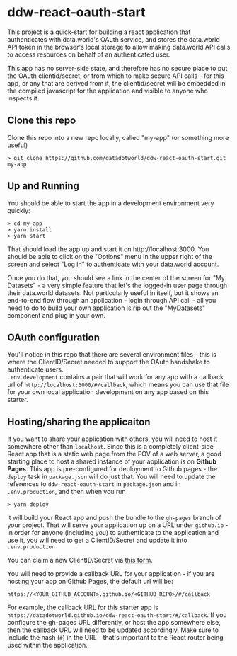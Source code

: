 # ddw-react-oauth-start

This project is a quick-start for building a react application that authenticates with
data.world's OAuth service, and stores the data.world API token in the browser's local 
storage to allow making data.world API calls to access resources on behalf of an 
authenticated user. 

This app has no server-side state, and therefore has no secure place to put the OAuth
clientid/secret, or from which to make secure API calls - for this app, or any that 
are derived from it, the clientid/secret will be embedded in the compiled javascript
for the application and visible to anyone who inspects it.  

## Clone this repo

Clone this repo into a new repo locally, called "my-app" (or something more useful)

    > git clone https://github.com/datadotworld/ddw-react-oauth-start.git my-app

## Up and Running

You should be able to start the app in a development environment very quickly:

    > cd my-app
    > yarn install
    > yarn start
    
That should load the app up and start it on http://localhost:3000.  You should be able 
to click on the "Options" menu in the upper right of the screen and select "Log in"
to authenticate with your data.world account.

Once you do that, you should see a link in the center of the screen for "My 
Datasets" - a very simple feature that let's the logged-in user page through their
data.world datasets.  Not particularly useful in itself, but it shows an end-to-end 
flow through an application - login through API call - all you need to do to build
your own application is rip out the "MyDatasets" component and plug in your own.

## OAuth configuration

You'll notice in this repo that there are several environment files - this is where 
the ClientID/Secret needed to support the OAuth handshake to authenticate users.  
`.env.development` contains a pair that will work for any app with a callback
url of `http://localhost:3000/#/callback`, which means you can use that file
for your own local application development on any app based on this starter. 

## Hosting/sharing the applicaiton

If you want to share your application with others, you will need to host it 
somewhere other than `localhost`.  Since this is a completely client-side React app
that is a static web page from the POV of a web server, a good starting place to
host a shared instance of your application is on **Github Pages**.  This app is
pre-configured for deployment to Github pages - the `deploy` task in `package.json`
will do just that.  You will need to update the references to 
`ddw-react-oauth-start` in `package.json` and in `.env.production`, and then 
when you run

    > yarn deploy
    
it will build your React app and push the bundle to the `gh-pages` branch of your
project.  That will serve your application up on a URL under `github.io` - in order
for anyone (including you) to authenticate to the application and use it, you will
need to get a ClientID/Secret and update it into `.env.production` 

You can claim a new ClientID/Secret via [this form](https://docs.google.com/forms/d/e/1FAIpQLScQ8HHi37RfTCUnejCCXa2aVI77X9x5YiYdA8Z3HkjfTQ74Cw/viewform).

You will need to provide a callback URL for your application - if you are hosting 
your app on Github Pages, the default url will be:

    https://<YOUR_GITHUB_ACCOUNT>.github.io/<GITHUB_REPO>/#/callback

For example, the callback URL for this starter app is 
`https://datadotworld.github.io/ddw-react-oauth-start/#/callback`.  If you configure
the gh-pages URL differently, or host the app somewhere else, then the callback
URL will need to be updated accordingly.  Make sure to include the hash (`#`) in the 
URL - that's important to the React router being used within the application.

